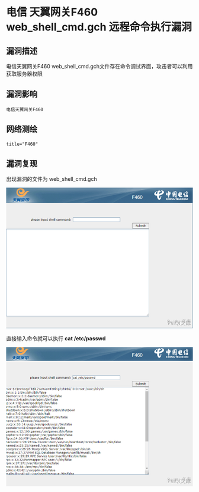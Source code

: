 # 电信 天翼网关F460 web_shell_cmd.gch 远程命令执行漏洞

## 漏洞描述

电信天翼网关F460 web_shell_cmd.gch文件存在命令调试界面，攻击者可以利用获取服务器权限

## 漏洞影响

```
电信天翼网关F460
```

## 网络测绘

```
title="F460"
```

## 漏洞复现

出现漏洞的文件为 web_shell_cmd.gch

![](images/202202140925583.png)

直接输入命令就可以执行 **cat /etc/passwd**

![](images/202202140925693.png)